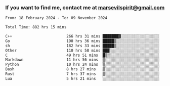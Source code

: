 ### If you want to find me, contact me at marsevilspirit@gmail.com

<!--
**marsevilspirit/marsevilspirit** is a ✨ _special_ ✨ repository because its `README.md` (this file) appears on your GitHub profile.

Here are some ideas to get you started:

- 🔭 I’m currently working on ...
- 🌱 I’m currently learning ...
- 👯 I’m looking to collaborate on ...
- 🤔 I’m looking for help with ...
- 💬 Ask me about ...
- 📫 How to reach me: ...
- 😄 Pronouns: ...
- ⚡ Fun fact: ...
-->
<!--START_SECTION:waka-->

```txt
From: 18 February 2024 - To: 09 November 2024

Total Time: 882 hrs 15 mins

C++                        266 hrs 31 mins ███████▓░░░░░░░░░░░░░░░░░   30.21 %
Go                         190 hrs 36 mins █████▒░░░░░░░░░░░░░░░░░░░   21.60 %
sh                         182 hrs 33 mins █████▒░░░░░░░░░░░░░░░░░░░   20.69 %
Other                      110 hrs 58 mins ███░░░░░░░░░░░░░░░░░░░░░░   12.58 %
C                          49 hrs 51 mins  █▒░░░░░░░░░░░░░░░░░░░░░░░   05.65 %
Markdown                   11 hrs 56 mins  ▒░░░░░░░░░░░░░░░░░░░░░░░░   01.35 %
Python                     10 hrs 24 mins  ▒░░░░░░░░░░░░░░░░░░░░░░░░   01.18 %
Bash                       8 hrs 27 mins   ▒░░░░░░░░░░░░░░░░░░░░░░░░   00.96 %
Rust                       7 hrs 37 mins   ▒░░░░░░░░░░░░░░░░░░░░░░░░   00.86 %
Lua                        5 hrs 21 mins   ░░░░░░░░░░░░░░░░░░░░░░░░░   00.61 %
```

<!--END_SECTION:waka-->
